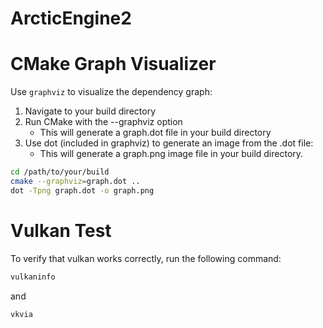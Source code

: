 # ArcticEngine2

# CMake Graph Visualizer

Use `graphviz` to visualize the dependency graph:

1. Navigate to your build directory
1. Run CMake with the --graphviz option
    - This will generate a graph.dot file in your build directory 
1. Use dot (included in graphviz) to generate an image from the .dot file:
    - This will generate a graph.png image file in your build directory.

```sh
cd /path/to/your/build
cmake --graphviz=graph.dot ..
dot -Tpng graph.dot -o graph.png
```
# Vulkan Test

To verify that vulkan works correctly,
run the following command:

```sh
vulkaninfo
```

and

```sh
vkvia
```